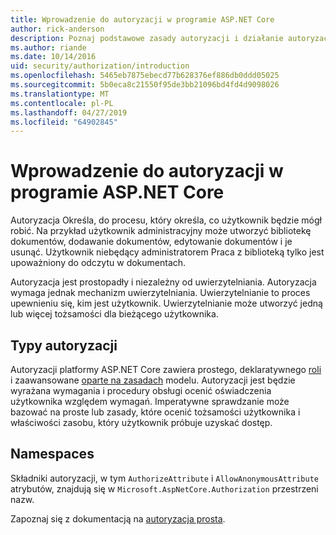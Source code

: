 ```yaml
---
title: Wprowadzenie do autoryzacji w programie ASP.NET Core
author: rick-anderson
description: Poznaj podstawowe zasady autoryzacji i działanie autoryzacji w aplikacji platformy ASP.NET Core.
ms.author: riande
ms.date: 10/14/2016
uid: security/authorization/introduction
ms.openlocfilehash: 5465eb7875ebecd77b628376ef886db0ddd05025
ms.sourcegitcommit: 5b0eca8c21550f95de3bb21096bd4fd4d9098026
ms.translationtype: MT
ms.contentlocale: pl-PL
ms.lasthandoff: 04/27/2019
ms.locfileid: "64902845"
---
```

# <a name="introduction-to-authorization-in-aspnet-core"></a>Wprowadzenie do autoryzacji w programie ASP.NET Core

<a name="security-authorization-introduction"></a>

Autoryzacja Określa, do procesu, który określa, co użytkownik będzie mógł robić. Na przykład użytkownik administracyjny może utworzyć bibliotekę dokumentów, dodawanie dokumentów, edytowanie dokumentów i je usunąć. Użytkownik niebędący administratorem Praca z biblioteką tylko jest upoważniony do odczytu w dokumentach.

Autoryzacja jest prostopadły i niezależny od uwierzytelniania. Autoryzacja wymaga jednak mechanizm uwierzytelniania. Uwierzytelnianie to proces upewnieniu się, kim jest użytkownik. Uwierzytelnianie może utworzyć jedną lub więcej tożsamości dla bieżącego użytkownika.

## <a name="authorization-types"></a>Typy autoryzacji

Autoryzacji platformy ASP.NET Core zawiera prostego, deklaratywnego [roli](xref:security/authorization/roles) i zaawansowane [oparte na zasadach](xref:security/authorization/policies) modelu. Autoryzacji jest będzie wyrażana wymagania i procedury obsługi ocenić oświadczenia użytkownika względem wymagań. Imperatywne sprawdzanie może bazować na proste lub zasady, które ocenić tożsamości użytkownika i właściwości zasobu, który użytkownik próbuje uzyskać dostęp.

## <a name="namespaces"></a>Namespaces

Składniki autoryzacji, w tym `AuthorizeAttribute` i `AllowAnonymousAttribute` atrybutów, znajdują się w `Microsoft.AspNetCore.Authorization` przestrzeni nazw.

Zapoznaj się z dokumentacją na [autoryzacja prosta](xref:security/authorization/simple).
